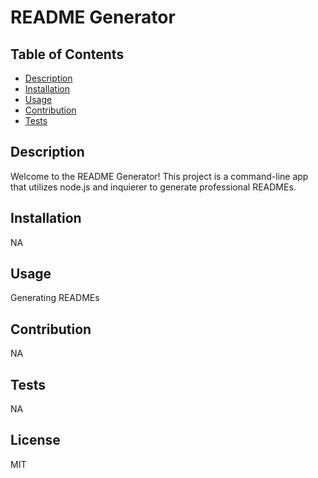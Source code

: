 # README Generator

 ## Table of Contents
  - [Description](#description)
  - [Installation](#installation)
  - [Usage](#usage)
  - [Contribution](#contribution)
  - [Tests](#tests)

  ## Description
  Welcome to the README Generator! This project is a command-line app that utilizes node.js and inquierer to generate professional READMEs.

  ## Installation
  NA

  ## Usage
  Generating READMEs

  ## Contribution
  NA

  ## Tests
  NA

  ## License
  MIT
